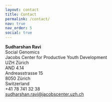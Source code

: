```yaml
---
layout: contact
title: Contact
permalink: /contact/
nav: true
nav_order: 5
social: true
---
```



**Sudharshan Ravi** <br />
Social Genomics  <br />
Jacobs Center for Productive Youth Development <br />
UZH Zürich <br />
AND 4.14 <br />
Andreasstrasse 15 <br />
8050 Zürich <br />
Switzerland <br />
+41 78 741 32 38<br />
sudharshan.ravi@jacobscenter.uzh.ch <br />